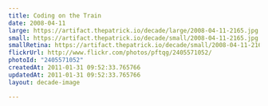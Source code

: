 ```yaml
---
title: Coding on the Train
date: 2008-04-11
large: https://artifact.thepatrick.io/decade/large/2008-04-11-2165.jpg
small: https://artifact.thepatrick.io/decade/small/2008-04-11-2165.jpg
smallRetina: https://artifact.thepatrick.io/decade/small/2008-04-11-2165@2x.jpg
flickrUrl: http://www.flickr.com/photos/pftqg/2405571052/
photoId: "2405571052"
createdAt: 2011-01-31 09:52:33.765766
updatedAt: 2011-01-31 09:52:33.765766
layout: decade-image

---
```



